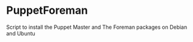 # PuppetForeman #

Script to install the Puppet Master and The Foreman packages on Debian and Ubuntu
